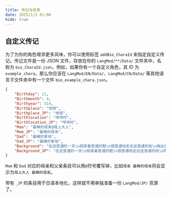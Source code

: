 ```yaml
---
title: 传记与背景
date: 2025/1/3 01:00
hide: true
---
```


## 自定义传记

为了为你的角色增添更多风味，你可以使用标签 `addBio_CharaId` 来指定自定义传记。传记文件是一份 JSON 文件，存放在你的 `LangMod/**/Data/` 文件夹中，名称为 `bio_CharaId.json`，例如，如果你有一个自定义角色，其 ID 为 `example_chara`，那么你应该在 `LangMod/EN/Data/`、`LangMod/CN/Data/` 等其他语言子文件夹中有一个文件 `bio_example_chara.json`。
```json
{
    "Birthday": 11,
    "Birthmonth": 4,
    "Birthyear": 514,
    "Birthplace": "地球",
    "Birthplace_JP": "地球",
    "Birthlocation": "咩咩村",
    "Birthlocation_JP": "咩咩村",
    "Mom": "最棒的母亲@母上大人",
    "Mom_JP": "最棒的母亲",
    "Dad": "最棒的爹地",
    "Dad_JP": "最棒的爹地",
    "Background": "在这普通的一天\n我穿着普通的鞋\n很普通地走在这普通的街\n掏出普通的耳机\n找点普通的感觉\n来一首我最爱的普通音乐\n普通的disco我们普通的摇",
    "Background_JP": "在这普通的一天\n我穿着普通的鞋\n很普通地走在这普通的街\n掏出普通的耳机\n找点普通的感觉\n来一首我最爱的普通音乐\n普通的disco我们普通的摇"
}
```

`Mom` 和 `Dad` 对应的母亲和父亲条目可以用`@`符号覆写掉，比如`母亲 最棒的母亲`将会显示为`母上大人 最棒的母亲`。

带有 `_JP` 的条目用于日语本地化，这样就不用单独准备一份 `LangMod/JP/` 资源了。
